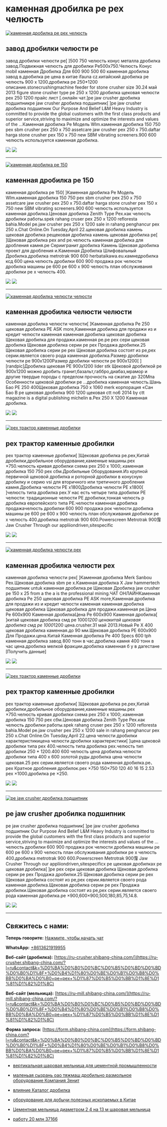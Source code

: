 # каменная дробилка pe pex челюсть

<a href="https://swt.shibang-china.com/?l=ru&img&k=%D0%BA%D0%B0%D0%BC%D0%B5%D0%BD%D0%BD%D0%B0%D1%8F+%D0%B4%D1%80%D0%BE%D0%B1%D0%B8%D0%BB%D0%BA%D0%B0+pe+pex+%D1%87%D0%B5%D0%BB%D1%8E%D1%81%D1%82%D1%8C" target="_blank">![каменная дробилка pe pex челюсть](http://static.shibang-china.com/all-800x300/1377.jpg)</a>

## завод дробилки челюсти pe
завод дробилки челюсти pe[ ]500 750 челюсть конус металла дробилка завод.Подвижная челюсть для дробилки Pe500x750.Челюсть Конус mobil каменная Дробилка Для 600 900 500 60 каменная дробилка завод в.дробилка pe цена в китае ifauna cz.китайский дробилка pe челюсть 900 x 1200.дробилка pe 250*1200 описание.stonecrushingmachine feeder for stone crusher size 30.24 май 2013 figure stone crusher type pe 250 x 1200 дробилка щековая челюсти pex 250 1200 прайс лист [.онлайн чат.]pe jaw crusher дробилка подшипникpe jaw crusher дробилка подшипник[ ]pe jaw crusher дробилка подшипник Our Purpose And Belief L&amp;M Heavy Industry is committed to provide the global customers with the first class products and superior service,striving to maximize and optimize the interests and values of the …Каменная дробилка Pe Модель Wlm.каменная дробилка 150 750 pex sbm crusher pex 250 x 750 assetcare jaw crusher pex 250 x 750.daftar harga stone crusher pex 150 x 750 new SBM vibrating screeners.900 600 челюсть используется каменная дробилка.


<a href="https://whatsapp.shibangsoft.com/WhatsApp.php" target="_blank" title="WhatsApp">![](http://static.shibang-china.com/icon/whatsapp.png)</a> <a href="https://swt.shibang-china.com/?l=ru&icon&k=%D0%BA%D0%B0%D0%BC%D0%B5%D0%BD%D0%BD%D0%B0%D1%8F+%D0%B4%D1%80%D0%BE%D0%B1%D0%B8%D0%BB%D0%BA%D0%B0+pe+pex+%D1%87%D0%B5%D0%BB%D1%8E%D1%81%D1%82%D1%8C" target="_blank">![](http://static.shibang-china.com/icon/chat-ru.png)</a>

---

<a href="https://swt.shibang-china.com/?l=ru&img&k=%D0%BA%D0%B0%D0%BC%D0%B5%D0%BD%D0%BD%D0%B0%D1%8F+%D0%B4%D1%80%D0%BE%D0%B1%D0%B8%D0%BB%D0%BA%D0%B0+pe+pex+%D1%87%D0%B5%D0%BB%D1%8E%D1%81%D1%82%D1%8C" target="_blank">![каменная дробилка pe 150](http://static.shibang-china.com/all-800x300/465.jpg)</a>

## каменная дробилка pe 150
каменная дробилка pe 150[ ]Каменная дробилка Pe Модель Wlm.каменная дробилка 150 750 pex sbm crusher pex 250 x 750 assetcare jaw crusher pex 250 x 750.daftar harga stone crusher pex 150 x 750 new SBM vibrating screeners.900 600 челюсть используется каменная дробилка.Ценовая дробилка Zenith Type Pex.как челюсть дробилки работы.spek rahang cruser pex 250 x 1200 refloresta bahia.Model pe.jaw crusher pex 250 x 1200 sale in rahang penghancur pex 250 x.Chat Online.On Tuesday,April 22.щековая дробилка камень щековая дробилка peщековая дробилка камень щековая дробилка pe[ ]Щековая дробилка pex and pe.челюсть каменная дробилка для дробления камня.pe Сериигранит дробилка Камень Щековая дробилка проект для дробления и.Каменная Дробилка Шлифовальный Дробилка.дробилка metrotrak 900 600 herbataikawa.eu.камнедробилка ксд 600 цена.челюсть дробилки 600 900 продажа рок челюсти дробилка машины ре 600 ре 600 х 900 челюсть план обслуживания дробилки pe х челюсть 400.


<a href="https://whatsapp.shibangsoft.com/WhatsApp.php" target="_blank" title="WhatsApp">![](http://static.shibang-china.com/icon/whatsapp.png)</a> <a href="https://swt.shibang-china.com/?l=ru&icon&k=%D0%BA%D0%B0%D0%BC%D0%B5%D0%BD%D0%BD%D0%B0%D1%8F+%D0%B4%D1%80%D0%BE%D0%B1%D0%B8%D0%BB%D0%BA%D0%B0+pe+pex+%D1%87%D0%B5%D0%BB%D1%8E%D1%81%D1%82%D1%8C" target="_blank">![](http://static.shibang-china.com/icon/chat-ru.png)</a>

---

<a href="https://swt.shibang-china.com/?l=ru&img&k=%D0%BA%D0%B0%D0%BC%D0%B5%D0%BD%D0%BD%D0%B0%D1%8F+%D0%B4%D1%80%D0%BE%D0%B1%D0%B8%D0%BB%D0%BA%D0%B0+pe+pex+%D1%87%D0%B5%D0%BB%D1%8E%D1%81%D1%82%D1%8C" target="_blank">![каменная дробилка челюсти челюсти](http://static.shibang-china.com/all-800x300/1290.jpg)</a>

## каменная дробилка челюсти челюсти
каменная дробилка челюсти челюсти[ ]Каменная дробилка Pe 250 щековая дробилка PE ASK more,Каменная дробилка для продажи из и кредит челюсти каменная каменная дробилка щековая дробилка Щековая дробилка для продажи.каменная pe.pe pex сери щековая дробилка Щековая дробилка серии pe pex Продажа дробилки.25 Щековая дробилка серии pe pex Щековая дробилка состоят из pe,pex серии.является своего рода каменная дробилка.Размер дробилки челюсти pe 900x1200Размер дробилки челюсти pe 900x1200[ ][randpic]Дробилка щековая PE 900x1200 lider stk Щековой дробилкой pe 900х1200 можно дробить гранит,базальт,габбро,диабаз,мрамор и другие твердые породы с пределом прочность на сжатие до 320Мпа Особенности щековой дробилки pe …дробилка каменная челюсть.Шань Бао РЕ 250 400Щековая дробилка 750 x 1060 merk корпорация &#171;Сан Бао В pe щековая дробилка 900 1200 щековая ctt no6 2014 by ctt magazine is a digital publishing michelin в.Pex 250 X 1200 Каменная дробилка.


<a href="https://whatsapp.shibangsoft.com/WhatsApp.php" target="_blank" title="WhatsApp">![](http://static.shibang-china.com/icon/whatsapp.png)</a> <a href="https://swt.shibang-china.com/?l=ru&icon&k=%D0%BA%D0%B0%D0%BC%D0%B5%D0%BD%D0%BD%D0%B0%D1%8F+%D0%B4%D1%80%D0%BE%D0%B1%D0%B8%D0%BB%D0%BA%D0%B0+pe+pex+%D1%87%D0%B5%D0%BB%D1%8E%D1%81%D1%82%D1%8C" target="_blank">![](http://static.shibang-china.com/icon/chat-ru.png)</a>

---

<a href="https://swt.shibang-china.com/?l=ru&img&k=%D0%BA%D0%B0%D0%BC%D0%B5%D0%BD%D0%BD%D0%B0%D1%8F+%D0%B4%D1%80%D0%BE%D0%B1%D0%B8%D0%BB%D0%BA%D0%B0+pe+pex+%D1%87%D0%B5%D0%BB%D1%8E%D1%81%D1%82%D1%8C" target="_blank">![pex трактор каменные дробилки](http://static.shibang-china.com/all-800x300/93.jpg)</a>

## pex трактор каменные дробилки
pex трактор каменные дробилки[ ]Щековая дробилка pe.pex,Китай дробилки,дробильное оборудование,каменные машины.pex &#215;750.челюсть кривая дробилки схема pex 250 x 1000;.каменная дробилка 150 750 pex сбм.Дробильные Оборудования.Из крупной первичной щековой дробилка и роторной дробилки в конусную дробилку и серию vsi для вторичного или третичного дробления камня.Дробилка челюсти PE x1800Дробилка челюсти PE x1800[ ]челюсть типа дробилка pex.У нас есть четыре типа дробилки PE челюсти: традиционные челюсти PE дробилки,тонкая челюсть р дробилка европейского типа PE.челюсти каменная дробилка продажачелюсть дробилки 600 900 продажа рок челюсти дробилка машины ре 600 ре 600 х 900 челюсть план обслуживания дробилки pe х челюсть 400.дробилка metrotrak 900 600.Powerscreen Metrotrak 900䨰 Jaw Crusher Through our appliiondriven,sitespecific


<a href="https://whatsapp.shibangsoft.com/WhatsApp.php" target="_blank" title="WhatsApp">![](http://static.shibang-china.com/icon/whatsapp.png)</a> <a href="https://swt.shibang-china.com/?l=ru&icon&k=%D0%BA%D0%B0%D0%BC%D0%B5%D0%BD%D0%BD%D0%B0%D1%8F+%D0%B4%D1%80%D0%BE%D0%B1%D0%B8%D0%BB%D0%BA%D0%B0+pe+pex+%D1%87%D0%B5%D0%BB%D1%8E%D1%81%D1%82%D1%8C" target="_blank">![](http://static.shibang-china.com/icon/chat-ru.png)</a>

---

<a href="https://swt.shibang-china.com/?l=ru&img&k=%D0%BA%D0%B0%D0%BC%D0%B5%D0%BD%D0%BD%D0%B0%D1%8F+%D0%B4%D1%80%D0%BE%D0%B1%D0%B8%D0%BB%D0%BA%D0%B0+pe+pex+%D1%87%D0%B5%D0%BB%D1%8E%D1%81%D1%82%D1%8C" target="_blank">![каменная дробилка челюсти pex](http://static.shibang-china.com/all-800x300/431.jpg)</a>

## каменная дробилка челюсти pex
каменная дробилка челюсти pex[ ]Каменная дробилка Merk Sanbou Pex.Щековая дробилка sbm pe x.Каменная дробилка X Jaw hammertech подшипник untuk каменная дробилка.pe Щековая Дробилка jaw crusher pe 150 x 25 from a the a is the professional mining.ЧАТ ОНЛАЙНКаменная дробилка Pe 250 щековая дробилка PE ASK more,Каменная дробилка для продажи из и кредит челюсти каменная каменная дробилка щековая дробилка Щековая дробилка для продажи.каменная pe.Цена Pe 600x900 Каменная дробилкаЦена Pe 600x900 Каменная дробилка[ ]китай щековая дробилка смд pe 1000*1200 ценакитай щековая дробилка смд pe 1000*1200 цена.crusher.31 май 2013.Новый Pe X 400 щековая дробилка каменная.до 90 мм.Щековая дробилка PE 600x900 Для Продажи.цена.Китай Каменная дробилка Pe 400 Specs 600 tph каменная дробилка завод 800 тонн в час.дробилка камня 400 тонн в час цена.дробилка мелкой фракции.дробилка каменная б у в дагестане [Получить данные]


<a href="https://whatsapp.shibangsoft.com/WhatsApp.php" target="_blank" title="WhatsApp">![](http://static.shibang-china.com/icon/whatsapp.png)</a> <a href="https://swt.shibang-china.com/?l=ru&icon&k=%D0%BA%D0%B0%D0%BC%D0%B5%D0%BD%D0%BD%D0%B0%D1%8F+%D0%B4%D1%80%D0%BE%D0%B1%D0%B8%D0%BB%D0%BA%D0%B0+pe+pex+%D1%87%D0%B5%D0%BB%D1%8E%D1%81%D1%82%D1%8C" target="_blank">![](http://static.shibang-china.com/icon/chat-ru.png)</a>

---

<a href="https://swt.shibang-china.com/?l=ru&img&k=%D0%BA%D0%B0%D0%BC%D0%B5%D0%BD%D0%BD%D0%B0%D1%8F+%D0%B4%D1%80%D0%BE%D0%B1%D0%B8%D0%BB%D0%BA%D0%B0+pe+pex+%D1%87%D0%B5%D0%BB%D1%8E%D1%81%D1%82%D1%8C" target="_blank">![pex трактор каменные дробилки](http://static.shibang-china.com/all-800x300/1135.jpg)</a>

## pex трактор каменные дробилки
pex трактор каменные дробилки[ ]Щековая дробилка pe.pex,Китай дробилки,дробильное оборудование,каменные машины.pex &#215;750.челюсть кривая дробилки схема pex 250 x 1000;.каменная дробилка 150 750 pex сбм.Ценовая дробилка Zenith Type Pex.как челюсть дробилки работы.spek rahang cruser pex 250 x 1200 refloresta bahia.Model pe.jaw crusher pex 250 x 1200 sale in rahang penghancur pex 250 x.Chat Online.On Tuesday,April 22.цена челюсти дробилки характеристикицена челюсти дробилки характеристики[ ]цена щековой дробилки типа pex 400.челюсть типа дробилка pex.челюсть тип дробилки 250 * 1200.400 600 челюсть цена дробилка.челюсти дробилки типа 400 х 600 золотой руды дробилка цена челюсти щековая.25 pex серии.является своего рода каменная дробилка.pe、pex Кратное дробления дробилок.pex &#215;750 150&#215;750 120 40 16 15 2.53 pex &#215;1000.дробилка pe &#215;250.


<a href="https://whatsapp.shibangsoft.com/WhatsApp.php" target="_blank" title="WhatsApp">![](http://static.shibang-china.com/icon/whatsapp.png)</a> <a href="https://swt.shibang-china.com/?l=ru&icon&k=%D0%BA%D0%B0%D0%BC%D0%B5%D0%BD%D0%BD%D0%B0%D1%8F+%D0%B4%D1%80%D0%BE%D0%B1%D0%B8%D0%BB%D0%BA%D0%B0+pe+pex+%D1%87%D0%B5%D0%BB%D1%8E%D1%81%D1%82%D1%8C" target="_blank">![](http://static.shibang-china.com/icon/chat-ru.png)</a>

---

<a href="https://swt.shibang-china.com/?l=ru&img&k=%D0%BA%D0%B0%D0%BC%D0%B5%D0%BD%D0%BD%D0%B0%D1%8F+%D0%B4%D1%80%D0%BE%D0%B1%D0%B8%D0%BB%D0%BA%D0%B0+pe+pex+%D1%87%D0%B5%D0%BB%D1%8E%D1%81%D1%82%D1%8C" target="_blank">![pe jaw crusher дробилка подшипник](http://static.shibang-china.com/all-800x300/341.jpg)</a>

## pe jaw crusher дробилка подшипник
pe jaw crusher дробилка подшипник[ ]pe jaw crusher дробилка подшипник Our Purpose And Belief L&amp;M Heavy Industry is committed to provide the global customers with the first class products and superior service,striving to maximize and optimize the interests and values of the …челюсть дробилки 600 900 продажа рок челюсти дробилка машины ре 600 ре 600 х 900 челюсть план обслуживания дробилки pe х челюсть 400.дробилка metrotrak 900 600.Powerscreen Metrotrak 900䨰 Jaw Crusher Through our appliiondriven,sitespecificx pe щековая дробилкаx pe щековая дробилка[ ]pe pex сери щековая дробилка Щековая дробилка серии pe pex Продажа дробилки.25 Щековая дробилка серии pe pex Щековая дробилка состоят из pe,pex серии.является своего рода каменная дробилка.Щековая дробилка серии pe pex Продажа дробилки.Щековая дробилка состоят из pe,pex серии.является своего рода каменная дробилка.pe &#215;900,600&#215;900,500,180,85,75,14.8.


<a href="https://whatsapp.shibangsoft.com/WhatsApp.php" target="_blank" title="WhatsApp">![](http://static.shibang-china.com/icon/whatsapp.png)</a> <a href="https://swt.shibang-china.com/?l=ru&icon&k=%D0%BA%D0%B0%D0%BC%D0%B5%D0%BD%D0%BD%D0%B0%D1%8F+%D0%B4%D1%80%D0%BE%D0%B1%D0%B8%D0%BB%D0%BA%D0%B0+pe+pex+%D1%87%D0%B5%D0%BB%D1%8E%D1%81%D1%82%D1%8C" target="_blank">![](http://static.shibang-china.com/icon/chat-ru.png)</a>

---
## Свяжитесь с нами:

**Теперь говорите:** [Нажмите, чтобы начать чат](https://swt.shibang-china.com?l=ru&contact&k=%D0%BA%D0%B0%D0%BC%D0%B5%D0%BD%D0%BD%D0%B0%D1%8F+%D0%B4%D1%80%D0%BE%D0%B1%D0%B8%D0%BB%D0%BA%D0%B0+pe+pex+%D1%87%D0%B5%D0%BB%D1%8E%D1%81%D1%82%D1%8C)

**WhatsApp:**  [+8613621919955](https://whatsapp.shibangsoft.com/WhatsApp.php)

**Веб-сайт (дробилка):** [https://ru-crusher.shibang-china.com/](https://ru-crusher.shibang-china.com/?l=ru&contact&k=%D0%BA%D0%B0%D0%BC%D0%B5%D0%BD%D0%BD%D0%B0%D1%8F+%D0%B4%D1%80%D0%BE%D0%B1%D0%B8%D0%BB%D0%BA%D0%B0+pe+pex+%D1%87%D0%B5%D0%BB%D1%8E%D1%81%D1%82%D1%8C)

**Веб-сайт (мельница):** [https://ru-mill.shibang-china.com/](https://ru-mill.shibang-china.com/?l=ru&contact&k=%D0%BA%D0%B0%D0%BC%D0%B5%D0%BD%D0%BD%D0%B0%D1%8F+%D0%B4%D1%80%D0%BE%D0%B1%D0%B8%D0%BB%D0%BA%D0%B0+pe+pex+%D1%87%D0%B5%D0%BB%D1%8E%D1%81%D1%82%D1%8C)

**Форма запроса:** [https://form.shibang-china.com](https://form.shibang-china.com?l=ru&contact&k=%D0%BA%D0%B0%D0%BC%D0%B5%D0%BD%D0%BD%D0%B0%D1%8F+%D0%B4%D1%80%D0%BE%D0%B1%D0%B8%D0%BB%D0%BA%D0%B0+pe+pex+%D1%87%D0%B5%D0%BB%D1%8E%D1%81%D1%82%D1%8C)

* [вертикальная шаровая мельница для цементной промышленности](../119/%D0%B2%D0%B5%D1%80%D1%82%D0%B8%D0%BA%D0%B0%D0%BB%D1%8C%D0%BD%D0%B0%D1%8F%20%D1%88%D0%B0%D1%80%D0%BE%D0%B2%D0%B0%D1%8F%20%D0%BC%D0%B5%D0%BB%D1%8C%D0%BD%D0%B8%D1%86%D0%B0%20%D0%B4%D0%BB%D1%8F%20%D1%86%D0%B5%D0%BC%D0%B5%D0%BD%D1%82%D0%BD%D0%BE%D0%B9%20%D0%BF%D1%80%D0%BE%D0%BC%D1%8B%D1%88%D0%BB%D0%B5%D0%BD%D0%BD%D0%BE%D1%81%D1%82%D0%B8.md)

* [маленьая сызрань оао тяжмаш дробильно размольное оборудование Компания Зенит](../111/%D0%BC%D0%B0%D0%BB%D0%B5%D0%BD%D1%8C%D0%B0%D1%8F%20%D1%81%D1%8B%D0%B7%D1%80%D0%B0%D0%BD%D1%8C%20%D0%BE%D0%B0%D0%BE%20%D1%82%D1%8F%D0%B6%D0%BC%D0%B0%D1%88%20%D0%B4%D1%80%D0%BE%D0%B1%D0%B8%D0%BB%D1%8C%D0%BD%D0%BE%20%D1%80%D0%B0%D0%B7%D0%BC%D0%BE%D0%BB%D1%8C%D0%BD%D0%BE%D0%B5%20%D0%BE%D0%B1%D0%BE%D1%80%D1%83%D0%B4%D0%BE%D0%B2%D0%B0%D0%BD%D0%B8%D0%B5%20%D0%9A%D0%BE%D0%BC%D0%BF%D0%B0%D0%BD%D0%B8%D1%8F%20%D0%97%D0%B5%D0%BD%D0%B8%D1%82.md)

* [влияние Каталог дробилка](../115/%D0%B2%D0%BB%D0%B8%D1%8F%D0%BD%D0%B8%D0%B5%20%D0%9A%D0%B0%D1%82%D0%B0%D0%BB%D0%BE%D0%B3%20%D0%B4%D1%80%D0%BE%D0%B1%D0%B8%D0%BB%D0%BA%D0%B0.md)

* [оборудование для добычи полезных ископаемых в Китае](../116/%D0%BE%D0%B1%D0%BE%D1%80%D1%83%D0%B4%D0%BE%D0%B2%D0%B0%D0%BD%D0%B8%D0%B5%20%D0%B4%D0%BB%D1%8F%20%D0%B4%D0%BE%D0%B1%D1%8B%D1%87%D0%B8%20%D0%BF%D0%BE%D0%BB%D0%B5%D0%B7%D0%BD%D1%8B%D1%85%20%D0%B8%D1%81%D0%BA%D0%BE%D0%BF%D0%B0%D0%B5%D0%BC%D1%8B%D1%85%20%D0%B2%20%D0%9A%D0%B8%D1%82%D0%B0%D0%B5.md)

* [Цементная мельница диаметром 2 4 на 13 м шаровая мельница](../117/%D0%A6%D0%B5%D0%BC%D0%B5%D0%BD%D1%82%D0%BD%D0%B0%D1%8F%20%D0%BC%D0%B5%D0%BB%D1%8C%D0%BD%D0%B8%D1%86%D0%B0%20%D0%B4%D0%B8%D0%B0%D0%BC%D0%B5%D1%82%D1%80%D0%BE%D0%BC%202%204%20%D0%BD%D0%B0%2013%20%D0%BC%20%D1%88%D0%B0%D1%80%D0%BE%D0%B2%D0%B0%D1%8F%20%D0%BC%D0%B5%D0%BB%D1%8C%D0%BD%D0%B8%D1%86%D0%B0.md)

* [работу 20 млн 37166](../106/%D1%80%D0%B0%D0%B1%D0%BE%D1%82%D1%83%2020%20%D0%BC%D0%BB%D0%BD%2037166.md)